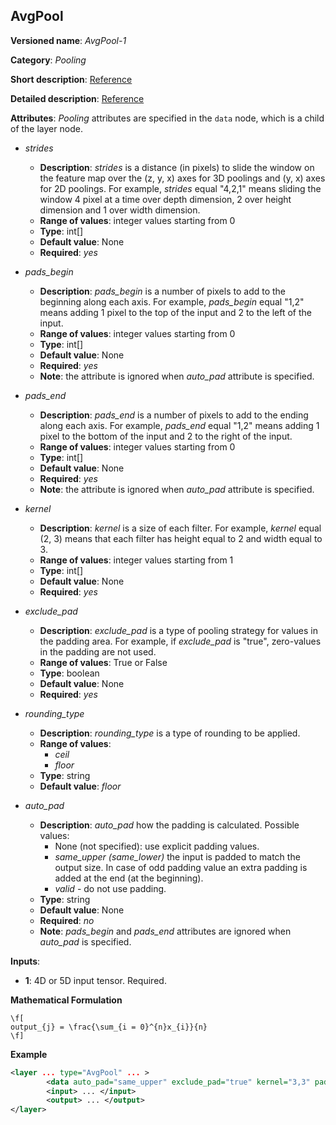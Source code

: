 ## AvgPool<a name="AvgPool"></a>

**Versioned name**: *AvgPool-1*

**Category**: *Pooling*

**Short description**: [Reference](http://caffe.berkeleyvision.org/tutorial/layers/pooling.html)

**Detailed description**: [Reference](http://cs231n.github.io/convolutional-networks/#pool)

**Attributes**: *Pooling* attributes are specified in the `data` node, which is a child of the layer node.

* *strides*

  * **Description**: *strides* is a distance (in pixels) to slide the window on the feature map over the (z, y, x) axes for 3D poolings and (y, x) axes for 2D poolings. For example, *strides* equal "4,2,1" means sliding the window 4 pixel at a time over depth dimension, 2 over height dimension and 1 over width dimension.
  * **Range of values**: integer values starting from 0
  * **Type**: int[]
  * **Default value**: None
  * **Required**: *yes*

* *pads_begin*

  * **Description**: *pads_begin* is a number of pixels to add to the beginning along each axis. For example, *pads_begin* equal "1,2" means adding 1 pixel to the top of the input and 2 to the left of the input.
  * **Range of values**: integer values starting from 0
  * **Type**: int[]
  * **Default value**: None
  * **Required**: *yes*
  * **Note**: the attribute is ignored when *auto_pad* attribute is specified.

* *pads_end*

  * **Description**: *pads_end* is a number of pixels to add to the ending along each axis. For example, *pads_end* equal "1,2" means adding 1 pixel to the bottom of the input and 2 to the right of the input.
  * **Range of values**: integer values starting from 0
  * **Type**: int[]
  * **Default value**: None
  * **Required**: *yes*
  * **Note**: the attribute is ignored when *auto_pad* attribute is specified.

* *kernel*

  * **Description**: *kernel* is a size of each filter. For example, *kernel* equal (2, 3) means that each filter has height equal to 2 and width equal to 3.
  * **Range of values**: integer values starting from 1
  * **Type**: int[]
  * **Default value**: None
  * **Required**: *yes*
  
* *exclude_pad*

  * **Description**: *exclude_pad* is a type of pooling strategy for values in the padding area. For example, if *exclude_pad* is "true", zero-values in the padding are not used.
  * **Range of values**: True or False
  * **Type**: boolean
  * **Default value**: None
  * **Required**: *yes*

* *rounding_type*

  * **Description**: *rounding_type* is a type of rounding to be applied.
  * **Range of values**:
    * *ceil*
    * *floor*
  * **Type**: string
  * **Default value**: *floor*

* *auto_pad*

  * **Description**: *auto_pad* how the padding is calculated. Possible values:
    * None (not specified): use explicit padding values.
    * *same_upper (same_lower)* the input is padded to match the output size. In case of odd padding value an extra padding is added at the end (at the beginning).
    * *valid* - do not use padding.
  * **Type**: string
  * **Default value**: None
  * **Required**: *no*
  * **Note**: *pads_begin* and *pads_end* attributes are ignored when *auto_pad* is specified.

**Inputs**:

*   **1**: 4D or 5D input tensor. Required.

**Mathematical Formulation**

    \f[
    output_{j} = \frac{\sum_{i = 0}^{n}x_{i}}{n}
    \f]

**Example**

```xml
<layer ... type="AvgPool" ... >
        <data auto_pad="same_upper" exclude_pad="true" kernel="3,3" pads_begin="0,0" pads_end="1,1" strides="2,2"/>
        <input> ... </input>
        <output> ... </output>
</layer>
```
